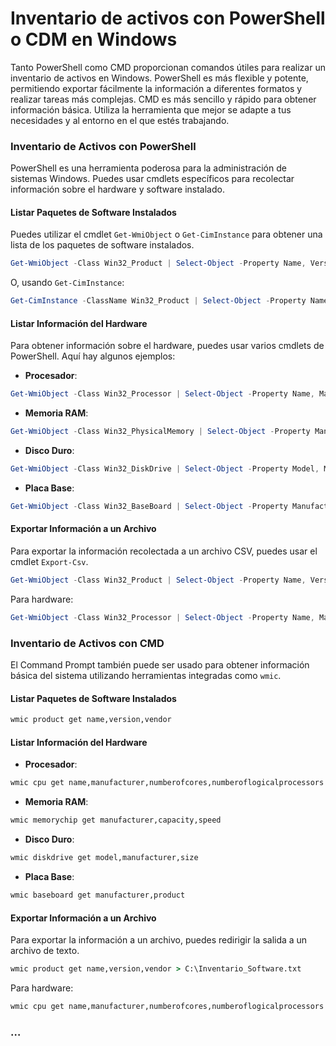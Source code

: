 # Inventario de activos con PowerShell o CDM en Windows

Tanto PowerShell como CMD proporcionan comandos útiles para realizar un inventario de activos en Windows. PowerShell es más flexible y potente, permitiendo exportar fácilmente la información a diferentes formatos y realizar tareas más complejas. CMD es más sencillo y rápido para obtener información básica. Utiliza la herramienta que mejor se adapte a tus necesidades y al entorno en el que estés trabajando.

### Inventario de Activos con PowerShell

PowerShell es una herramienta poderosa para la administración de sistemas Windows. Puedes usar cmdlets específicos para recolectar información sobre el hardware y software instalado.

#### Listar Paquetes de Software Instalados

Puedes utilizar el cmdlet `Get-WmiObject` o `Get-CimInstance` para obtener una lista de los paquetes de software instalados.

```powershell
Get-WmiObject -Class Win32_Product | Select-Object -Property Name, Version, Vendor
```

O, usando `Get-CimInstance`:

```powershell
Get-CimInstance -ClassName Win32_Product | Select-Object -Property Name, Version, Vendor
```

#### Listar Información del Hardware

Para obtener información sobre el hardware, puedes usar varios cmdlets de PowerShell. Aquí hay algunos ejemplos:

- **Procesador**:

```powershell
Get-WmiObject -Class Win32_Processor | Select-Object -Property Name, Manufacturer, NumberOfCores, NumberOfLogicalProcessors
```

- **Memoria RAM**:

```powershell
Get-WmiObject -Class Win32_PhysicalMemory | Select-Object -Property Manufacturer, Capacity, Speed
```

- **Disco Duro**:

```powershell
Get-WmiObject -Class Win32_DiskDrive | Select-Object -Property Model, Manufacturer, Size
```

- **Placa Base**:

```powershell
Get-WmiObject -Class Win32_BaseBoard | Select-Object -Property Manufacturer, Product
```

#### Exportar Información a un Archivo

Para exportar la información recolectada a un archivo CSV, puedes usar el cmdlet `Export-Csv`.

```powershell
Get-WmiObject -Class Win32_Product | Select-Object -Property Name, Version, Vendor | Export-Csv -Path "C:\Inventario_Software.csv" -NoTypeInformation
```

Para hardware:

```powershell
Get-WmiObject -Class Win32_Processor | Select-Object -Property Name, Manufacturer, NumberOfCores, NumberOfLogicalProcessors | Export-Csv -Path "C:\Inventario_Procesador.csv" -NoTypeInformation
```

### Inventario de Activos con CMD

El Command Prompt también puede ser usado para obtener información básica del sistema utilizando herramientas integradas como `wmic`.

#### Listar Paquetes de Software Instalados

```cmd
wmic product get name,version,vendor
```

#### Listar Información del Hardware

- **Procesador**:

```cmd
wmic cpu get name,manufacturer,numberofcores,numberoflogicalprocessors
```

- **Memoria RAM**:

```cmd
wmic memorychip get manufacturer,capacity,speed
```

- **Disco Duro**:

```cmd
wmic diskdrive get model,manufacturer,size
```

- **Placa Base**:

```cmd
wmic baseboard get manufacturer,product
```

#### Exportar Información a un Archivo

Para exportar la información a un archivo, puedes redirigir la salida a un archivo de texto.

```cmd
wmic product get name,version,vendor > C:\Inventario_Software.txt
```

Para hardware:

```cmd
wmic cpu get name,manufacturer,numberofcores,numberoflogicalprocessors > C:\Inventario_Procesador.txt
```

### …